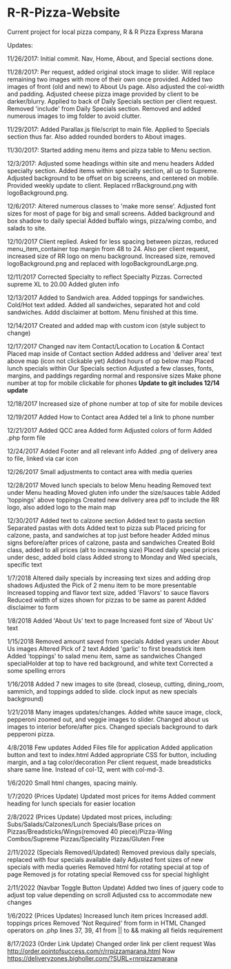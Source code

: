 # R-R-Pizza-Website

Current project for local pizza company, R & R Pizza Express Marana

Updates:

11/26/2017:
Initial commit. Nav, Home, About, and Special sections done.

11/28/2017:
Per request, added original stock image to slider. Will replace remaining two images with more of their own once provided.
Added two images of front (old and new) to About Us page. Also adjusted the col-width and padding.
Adjusted cheese pizza image provided by client to be darker/blurry. Applied to back of Daily Specials section per client request.
Removed 'include' from Daily Specials section.
Removed and added numerous images to img folder to avoid clutter.

11/29/2017:
Added Parallax.js file/script to main file. Applied to Specials section thus far. Also added rounded borders to About images.

11/30/2017:
Started adding menu items and pizza table to Menu section.

12/3/2017:
Adjusted some headings within site and menu headers
Added specialty section.
Added items within specialty section, all up to Supreme.
Adjusted background to be offset on big screens, and centered on mobile.
Provided weekly update to client.
Replaced rrBackground.png with logoBackground.png.

12/6/2017:
Altered numerous classes to 'make more sense'.
Adjusted font sizes for most of page for big and small screens.
Added background and box shadow to daily special
Added buffalo wings, pizza/wing combo, and salads to site.

12/10/2017
Client replied. Asked for less spacing between pizzas, reduced menu_item_container top margin from 48 to 24.
Also per client request, increased size of RR logo on menu background. Increased size, removed logoBackground.png and replaced with logoBackgroundLarge.png.

12/11/2017
Corrected Specialty to reflect Specialty Pizzas.
Corrected supreme XL to 20.00
Added gluten info

12/13/2017
Added to Sandwich area.
Added toppings for sandwiches.
Cold/Hot text added.
Added all sandwiches, separated hot and cold sandwiches.
Addd disclaimer at bottom.
Menu finished at this time.

12/14/2017
Created and added map with custom icon (style subject to change)

12/17/2017
Changed nav item Contact/Location to Location & Contact
Placed map inside of Contact section
Added address and 'deliver area' text above map (icon not clickable yet)
Added hours of op below map
Placed lunch specials within Our Specials section
Adjusted a few classes, fonts, margins, and paddings regarding normal and responsive sizes
Make phone number at top for mobile clickable for phones
**Update to git includes 12/14 update**

12/18/2017
Increased size of phone number at top of site for mobile devices

12/19/2017
Added How to Contact area
Added tel a link to phone number

12/21/2017
Added QCC area
Added form
Adjusted colors of form
Added .php form file

12/24/2017
Added Footer and all relevant info
Added .png of delivery area to file, linked via car icon

12/26/2017
Small adjustments to contact area with media queries

12/28/2017
Moved lunch specials to below Menu heading
Removed text under Menu heading
Moved gluten info under the size/sauces table
Added 'toppings' above toppings
Created new delivery area pdf to include the RR logo, also added logo to the main map

12/30/2017
Added text to calzone section
Added text to pasta section
Separated pastas with dots
Added text to pizza sub
Placed pricing for calzone, pasta, and sandwiches at top just before header
Added minus signs before/after prices of calzone, pasta and sandwiches
Created Bold class, added to all prices (alt to increasing size)
Placed daily special prices under desc, added bold class
Added strong to Monday and Wed specials, specific text

1/7/2018
Altered daily specials by increasing text sizes and adding drop shadows
Adjusted the Pick of 2 menu item to be more presentable
Increased topping and flavor text size, added 'Flavors' to sauce flavors
Reduced width of sizes shown for pizzas to be same as parent
Added disclaimer to form

1/8/2018
Added 'About Us' text to page
Increased font size of 'About Us' text

1/15/2018
Removed amount saved from specials
Added years under About Us images
Altered Pick of 2 text
Added 'garlic' to first breadstick item
Added 'toppings' to salad menu item, same as sandwiches
Changed specialHolder at top to have red background, and white text
Corrected a some spelling errors

1/16/2018
Added 7 new images to site (bread, closeup, cutting, dining_room, sammich, and toppings added to slide. clock input as new specials background)

1/21/2018
Many images updates/changes.
Added white sauce image, clock, pepperoni zoomed out, and veggie images to slider.
Changed about us images to interior before/after pics.
Changed specials background to dark pepperoni pizza.

4/8/2018
Few updates
Added Files file for application
Added application button and text to index.html
Added appropriate CSS for button, including margin, and a tag color/decoration
Per client request, made breadsticks share same line. Instead of col-12, went with col-md-3.

1/6/2020
Small html changes, spacing mainly.

1/7/2020 (Prices Update)
Updated most prices for items
Added comment heading for lunch specials for easier location

2/8/2022 (Prices Update)
Updated most prices, including:
Subs/Salads/Calzones/Lunch Specials/Base prices on Pizzas/Breadsticks/Wings(removed 40 piece)/Pizza-Wing Combos/Supreme Pizzas/Speciality Pizzas/Gluten Free

2/11/2022 (Specials Removed/Updated)
Removed previous daily specials, replaced with four specials available daily
Adjusted font sizes of new specials with media queries
Removed html for rotating special at top of page
Removed js for rotating special
Removed css for special highlight

2/11/2022 (Navbar Toggle Button Update)
Added two lines of jquery code to adjust top value depending on scroll
Adjusted css to accommodate new changes

1/6/2022 (Prices Updates)
Increased lunch item prices
Increased addl. toppings prices
Removed 'Not Required' from form in HTML
Changed operators on .php lines 37, 39, 41 from || to && making all fields requirement

8/17/2023 (Order Link Update)
Changed order link per client request
Was http://order.pointofsuccess.com/r/rrpizzamarana.html
Now https://deliveryzones.bigholler.com/?SURL=rnrpizzamarana

